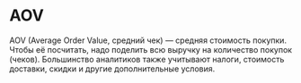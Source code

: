 # AOV

AOV (Average Order Value, средний чек) — средняя стоимость покупки. Чтобы её посчитать, надо поделить всю выручку на количество покупок (чеков). Большинство аналитиков также учитывают налоги, стоимость доставки, скидки и другие дополнительные условия.
